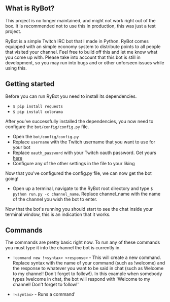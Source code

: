 ## What is RyBot?
This project is no longer maintained, and might not work right out of the box. It is recommended not to use this in production, this was just a test project.

RyBot is a simple Twitch IRC bot that I made in Python. RyBot comes equipped with an simple economy system to distribute points to all people that visited your channel. Feel free to build off this and let me know what you come up with. Please take into account that this bot is still in development, so you may run into bugs and or other unforseen issues while using this.

## Getting started
Before you can run RyBot you need to install its dependencies.

* ``` $ pip install requests ```
* ``` $ pip install colorama ```

After you've successfully installed the dependencies, you now need to configure the ```bot/config/config.py``` file.

* Open the ```bot/config/config.py```
* Replace ```username``` with the Twitch username that you want to use for your bot
* Replace ```oauth_password``` with your Twitch oauth password. Get yours [here](https://twitchapps.com/tmi/)
* Configure any of the other settings in the file to your liking

Now that you've configured the config.py file, we can now get the bot going!

* Open up a terminal, navigate to the RyBot root directory and type ```$ python run.py -c channel_name```. Replace channel_name with the name of the channel you wish the bot to enter.

Now that the bot's running you should start to see the chat inside your terminal window, this is an indication that it works.

## Commands
The commands are pretty basic right now. To run any of these commands you must type it into the channel the bot is currently in.

* ```!command new !<syntax> <response>``` - This will create a new command. Replace syntax with the name of your command (such as !welcome) and the response to whatever you want to be said in chat (such as Welcome to my channel! Don't forget to follow!). In this example when somebody types !welcome in chat, the bot will respond with 'Welcome to my channel! Don't forget to follow!'

* ```!<syntax>``` - Runs a command'
